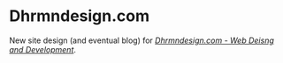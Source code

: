 # Dhrmndesign.com

New site design (and eventual blog) for
[*Dhrmndesign.com - Web Deisng and Development*](http://www.dhrmndesign.com).